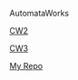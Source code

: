 AutomataWorks

 [CW2](https://celilreha.github.io/AutomataWorks/CW2/index.html)
 
 [CW3](https://celilreha.github.io/AutomataWorks/CW3/RegExp.html)



[My Repo](https://github.com/celilreha/AutomataWorks)
